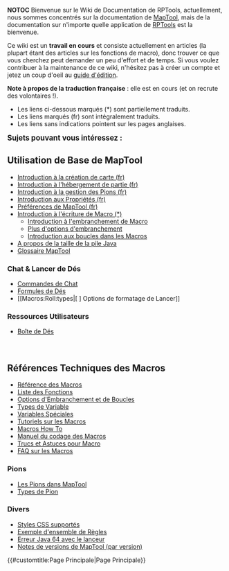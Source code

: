 __NOTOC__ Bienvenue sur le Wiki de Documentation de RPTools,
actuellement, nous sommes concentrés sur la documentation de
[MapTool](http://www.rptools.net/index.php?page=maptool), mais de la
documentation sur n'importe quelle application de
[RPTools](http://www.rptools.net) est la bienvenue.

Ce wiki est un **travail en cours** et consiste actuellement en
articles (la plupart étant des articles sur les fonctions de macro),
donc trouver ce que vous cherchez peut demander un peu d'effort et de
temps. Si vous voulez contribuer à la maintenance de ce wiki, n'hésitez
pas à créer un compte et jetez un coup d'oeil au [guide
d'édition](Editor/fr "wikilink").

**Note à propos de la traduction française** : elle est en cours (et on
recrute des volontaires \!).

  - Les liens ci-dessous marqués (\*) sont partiellement traduits.
  - Les liens marqués (fr) sont intégralement traduits.
  - Les liens sans indications pointent sur les pages anglaises.

<big>**Sujets pouvant vous intéressez :**</big>

## Utilisation de Base de MapTool

  - [Introduction à la création de carte
    (fr)](Introduction_to_Mapping/fr "wikilink")
  - [Introduction à l'hébergement de partie
    (fr)](Introduction_to_Game_Hosting/fr "wikilink")
  - [Introduction à la gestion des Pions
    (fr)](Introduction_to_Tokens/fr "wikilink")
  - [Introduction aux Propriétés
    (fr)](Introduction_to_Properties/fr "wikilink")
  - [Préférences de MapTool (fr)](MapTool_Preferences/fr "wikilink")
  - [Introduction à l'écriture de Macro
    (\*)](Introduction_to_Macro_Writing/fr "wikilink")
      - [Introduction à l'embranchement de
        Macro](Introduction_to_Macro_Branching "wikilink")
      - [Plus d'options
        d'embranchement](More_Branching_Options "wikilink")
      - [Introduction aux boucles dans les
        Macros](Introduction_to_Macro_Loops "wikilink")
  - [A propos de la taille de la pile Java](Stack_Size "wikilink")
  - [Glossaire MapTool](Glossary "wikilink")

### Chat & Lancer de Dés

  - [Commandes de Chat](Chat_Commands "wikilink")
  - [Formules de Dés](Dice_Expressions "wikilink")
  - \[\[Macros:Roll:types|\[ \] Options de formatage de Lancer\]\]

### Ressources Utilisateurs

  - [Boîte de Dés](Dice_Box "wikilink")

<big> </big>

## Références Techniques des Macros

  - [Référence des Macros](:Category:Macro "wikilink")
  - [Liste des Fonctions](:Category:Macro_Function "wikilink")
  - [Options d'Embranchement et de
    Boucles](Macros:Branching_and_Looping "wikilink")
  - [Types de Variable](Variable_Types "wikilink")
  - [Variables Spéciales](:Category:Special_Variable "wikilink")
  - [Tutoriels sur les Macros](:Category:Tutorial "wikilink")
  - [Macros How To](:Category:How_To "wikilink")
  - [Manuel du codage des Macros](:Category:Cookbook "wikilink")
  - [Trucs et Astuces pour Macro](Macro_Tips_and_Tricks "wikilink")
  - [FAQ sur les Macros](Macro_FAQ "wikilink")

### Pions

  - [Les Pions dans MapTool](Token "wikilink")
  - [Types de Pion](Token_Types "wikilink")

### Divers

  - [Styles CSS supportés](Supported_CSS_Styles "wikilink")
  - [Exemple d'ensemble de Règles](Sample_Ruleset "wikilink")
  - [Erreur Java 64 avec le
    lanceur](Java_64_fails_when_using_Launcher "wikilink")
  - [Notes de versions de MapTool (par
    version)](MapTool_ChangeLog_\(by_build_version\) "wikilink")

{{\#customtitle:Page Principale|Page Principale}}